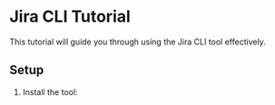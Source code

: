 # Jira CLI Tutorial

This tutorial will guide you through using the Jira CLI tool effectively.

## Setup

1. Install the tool: 